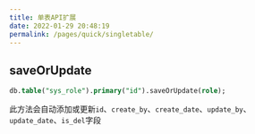 ```yaml
---
title: 单表API扩展
date: 2022-01-29 20:48:19
permalink: /pages/quick/singletable/
---
```

## saveOrUpdate
```sql
db.table("sys_role").primary("id").saveOrUpdate(role);
```
此方法会自动添加或更新`id`、`create_by`、`create_date`、`update_by`、`update_date`、`is_del`字段

